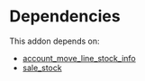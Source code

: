 # Dependencies

This addon depends on:

- [account_move_line_stock_info](https://github.com/bringout/oca-workflow-process)
- [sale_stock](https://github.com/bringout/oca-ocb-sale/tree/3531a720906f8e17d5fa4dafe32471b2aada3721/odoo-bringout-oca-ocb-sale_stock)
